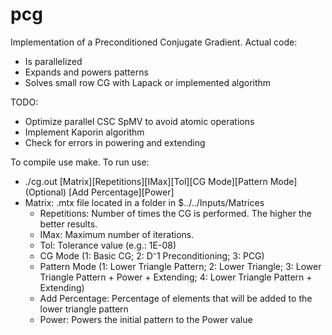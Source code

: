 # pcg

Implementation of a Preconditioned Conjugate Gradient. Actual code:
- Is parallelized
- Expands and powers patterns
- Solves small row CG with Lapack or implemented algorithm

TODO:
- Optimize parallel CSC SpMV to avoid atomic operations
- Implement Kaporin algorithm
- Check for errors in powering and extending


To compile use make.
To run use: 
- ./cg.out [Matrix][Repetitions][IMax][Tol][CG Mode][Pattern Mode] (Optional) [Add Percentage][Power]
- Matrix: .mtx file located in a folder in $../../Inputs/Matrices
  - Repetitions: Number of times the CG is performed. The higher the better results.
  - IMax: Maximum number of iterations.
  - Tol: Tolerance value (e.g.: 1E-08)
  - CG Mode (1: Basic CG; 2: D⁻1 Preconditioning; 3: PCG)
  - Pattern Mode (1: Lower Triangle Pattern; 2: Lower Triangle; 3: Lower Triangle Pattern + Power + Extending; 4: Lower Triangle Pattern + Extending)
  - Add Percentage: Percentage of elements that will be added to the lower triangle pattern
  - Power: Powers the initial pattern to the Power value 
